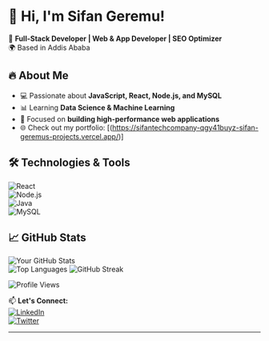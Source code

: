 # 👋 Hi, I'm Sifan Geremu!

🚀 **Full-Stack Developer | Web & App Developer | SEO Optimizer**  
🌍 Based in Addis Ababa  

## 🔥 About Me  
- 💻 Passionate about **JavaScript, React, Node.js, and MySQL**  
- 📊 Learning **Data Science & Machine Learning**  
- 🎯 Focused on **building high-performance web applications**  
- 🌐 Check out my portfolio: [(https://sifantechcompany-qgy41buyz-sifan-geremus-projects.vercel.app/)]  

## 🛠️ Technologies & Tools  
![React](https://img.shields.io/badge/-React-20232A?style=flat&logo=react)  
![Node.js](https://img.shields.io/badge/-Node.js-43853D?style=flat&logo=node.js)  
![Java](https://img.shields.io/badge/-Java-007396?style=flat&logo=java)  
![MySQL](https://img.shields.io/badge/-MySQL-4479A1?style=flat&logo=mysql)  

## 📈 GitHub Stats  
![Your GitHub Stats](https://github-readme-stats.vercel.app/api?username=SifanGeremu&show_icons=true&theme=dark)  
![Top Languages](https://github-readme-stats.vercel.app/api/top-langs/?username=SifanGeremu&layout=compact&theme=radical)
![GitHub Streak](https://github-readme-streak-stats.herokuapp.com/?user=SifanGeremu&theme=radical)

![Profile Views](https://komarev.com/ghpvc/?username=SifanGeremu&color=blue)



📫 **Let's Connect:**  
[![LinkedIn](https://img.shields.io/badge/-LinkedIn-blue?style=flat&logo=linkedin)](https://linkedin.com/in/sifan-geremu)  
[![Twitter](https://img.shields.io/badge/-Twitter-blue?style=flat&logo=twitter)](https://twitter.com/yourtwitter)  

---
